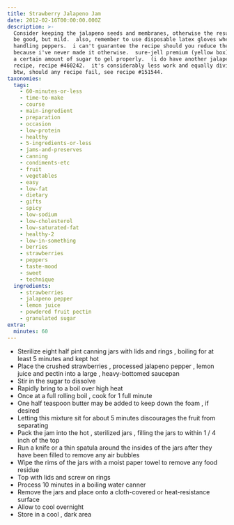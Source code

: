 ```yaml
---
title: Strawberry Jalapeno Jam
date: 2012-02-16T00:00:00.000Z
description: >-
  Consider keeping the jalapeno seeds and membranes, otherwise the results will
  be good, but mild.  also, remember to use disposable latex gloves when
  handling peppers.  i can't guarantee the recipe should you reduce the sugar
  because i've never made it otherwise.  sure-jell premium (yellow box) requires
  a certain amount of sugar to gel properly.  (i do have another jalapeno jelly
  recipe, recipe #460242.  it's considerably less work and equally divine.) 
  btw, should any recipe fail, see recipe #151544.
taxonomies:
  tags:
    - 60-minutes-or-less
    - time-to-make
    - course
    - main-ingredient
    - preparation
    - occasion
    - low-protein
    - healthy
    - 5-ingredients-or-less
    - jams-and-preserves
    - canning
    - condiments-etc
    - fruit
    - vegetables
    - easy
    - low-fat
    - dietary
    - gifts
    - spicy
    - low-sodium
    - low-cholesterol
    - low-saturated-fat
    - healthy-2
    - low-in-something
    - berries
    - strawberries
    - peppers
    - taste-mood
    - sweet
    - technique
  ingredients:
    - strawberries
    - jalapeno pepper
    - lemon juice
    - powdered fruit pectin
    - granulated sugar
extra:
  minutes: 60
---
```

 - Sterilize eight half pint canning jars with lids and rings , boiling for at least 5 minutes and kept hot
 - Place the crushed strawberries , processed jalapeno pepper , lemon juice and pectin into a large , heavy-bottomed saucepan
 - Stir in the sugar to dissolve
 - Rapidly bring to a boil over high heat
 - Once at a full rolling boil , cook for 1 full minute
 - One half teaspoon butter may be added to keep down the foam , if desired
 - Letting this mixture sit for about 5 minutes discourages the fruit from separating
 - Pack the jam into the hot , sterilized jars , filling the jars to within 1 / 4 inch of the top
 - Run a knife or a thin spatula around the insides of the jars after they have been filled to remove any air bubbles
 - Wipe the rims of the jars with a moist paper towel to remove any food residue
 - Top with lids and screw on rings
 - Process 10 minutes in a boiling water canner
 - Remove the jars and place onto a cloth-covered or heat-resistance surface
 - Allow to cool overnight
 - Store in a cool , dark area
